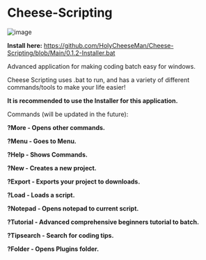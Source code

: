 # Cheese-Scripting
![image](https://github.com/user-attachments/assets/5265ebde-9165-41aa-8882-69c7071b2f3e)


**Install here:** https://github.com/HolyCheeseMan/Cheese-Scripting/blob/Main/0.1.2-Installer.bat

Advanced application for making coding batch easy for windows.

Cheese Scripting uses .bat to run, and has a variety of different commands/tools to make your life easier!

**It is recommended to use the Installer for this application.**

Commands (will be updated in the future):

**?More - Opens other commands.**

**?Menu - Goes to Menu.**

**?Help - Shows Commands.**

**?New - Creates a new project.**

**?Export - Exports your project to downloads.**

**?Load - Loads a script.**

**?Notepad - Opens notepad to current script.**

**?Tutorial - Advanced comprehensive beginners tutorial to batch.**

**?Tipsearch - Search for coding tips.**

**?Folder - Opens Plugins folder.**




